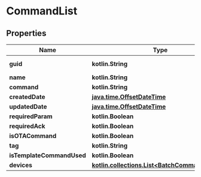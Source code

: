 
# CommandList

## Properties
Name | Type | Description | Notes
------------ | ------------- | ------------- | -------------
**guid** | **kotlin.String** |  |  [optional] [readonly]
**name** | **kotlin.String** |  |  [optional]
**command** | **kotlin.String** |  |  [optional]
**createdDate** | [**java.time.OffsetDateTime**](java.time.OffsetDateTime.md) |  |  [optional]
**updatedDate** | [**java.time.OffsetDateTime**](java.time.OffsetDateTime.md) |  |  [optional]
**requiredParam** | **kotlin.Boolean** |  |  [optional]
**requiredAck** | **kotlin.Boolean** |  |  [optional]
**isOTACommand** | **kotlin.Boolean** |  |  [optional]
**tag** | **kotlin.String** |  |  [optional]
**isTemplateCommandUsed** | **kotlin.Boolean** |  |  [optional]
**devices** | [**kotlin.collections.List&lt;BatchCommandDevice&gt;**](BatchCommandDevice.md) |  |  [optional]



